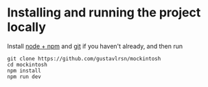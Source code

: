 # Installing and running the project locally

Install [node + npm](https://nodejs.org/en/download/) and [git](https://git-scm.com/downloads) if you haven't already, and then run

```
git clone https://github.com/gustavlrsn/mockintosh
cd mockintosh
npm install
npm run dev
```
